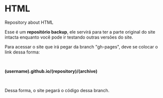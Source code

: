 # HTML
Repository about HTML

Esse é um **repositório backup**, ele servirá para ter a parte original do site intacta enquanto você pode ir testando outras versões do site.
<p>Para acessar o site que irá pegar da branch "gh-pages", deve se colocar o link dessa forma:</p>
&nbsp;

**<p>(username).github.io/(repository)/(archive)</p>**


&nbsp;

<p>Dessa forma, o site pegará o código dessa branch.</p>
